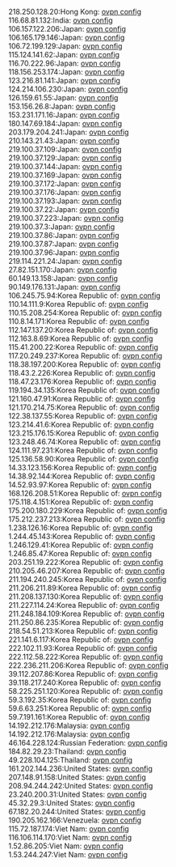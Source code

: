 218.250.128.20:Hong Kong: [ovpn config](vpn/218_250_128_20.ovpn)  
116.68.81.132:India: [ovpn config](vpn/116_68_81_132.ovpn)  
106.157.122.206:Japan: [ovpn config](vpn/106_157_122_206.ovpn)  
106.165.179.146:Japan: [ovpn config](vpn/106_165_179_146.ovpn)  
106.72.199.129:Japan: [ovpn config](vpn/106_72_199_129.ovpn)  
115.124.141.62:Japan: [ovpn config](vpn/115_124_141_62.ovpn)  
116.70.222.96:Japan: [ovpn config](vpn/116_70_222_96.ovpn)  
118.156.253.174:Japan: [ovpn config](vpn/118_156_253_174.ovpn)  
123.216.81.141:Japan: [ovpn config](vpn/123_216_81_141.ovpn)  
124.214.106.230:Japan: [ovpn config](vpn/124_214_106_230.ovpn)  
126.159.61.55:Japan: [ovpn config](vpn/126_159_61_55.ovpn)  
153.156.26.8:Japan: [ovpn config](vpn/153_156_26_8.ovpn)  
153.231.171.16:Japan: [ovpn config](vpn/153_231_171_16.ovpn)  
180.147.69.184:Japan: [ovpn config](vpn/180_147_69_184.ovpn)  
203.179.204.241:Japan: [ovpn config](vpn/203_179_204_241.ovpn)  
210.143.21.43:Japan: [ovpn config](vpn/210_143_21_43.ovpn)  
219.100.37.109:Japan: [ovpn config](vpn/219_100_37_109.ovpn)  
219.100.37.129:Japan: [ovpn config](vpn/219_100_37_129.ovpn)  
219.100.37.144:Japan: [ovpn config](vpn/219_100_37_144.ovpn)  
219.100.37.169:Japan: [ovpn config](vpn/219_100_37_169.ovpn)  
219.100.37.172:Japan: [ovpn config](vpn/219_100_37_172.ovpn)  
219.100.37.176:Japan: [ovpn config](vpn/219_100_37_176.ovpn)  
219.100.37.193:Japan: [ovpn config](vpn/219_100_37_193.ovpn)  
219.100.37.22:Japan: [ovpn config](vpn/219_100_37_22.ovpn)  
219.100.37.223:Japan: [ovpn config](vpn/219_100_37_223.ovpn)  
219.100.37.3:Japan: [ovpn config](vpn/219_100_37_3.ovpn)  
219.100.37.86:Japan: [ovpn config](vpn/219_100_37_86.ovpn)  
219.100.37.87:Japan: [ovpn config](vpn/219_100_37_87.ovpn)  
219.100.37.96:Japan: [ovpn config](vpn/219_100_37_96.ovpn)  
219.114.221.24:Japan: [ovpn config](vpn/219_114_221_24.ovpn)  
27.82.151.170:Japan: [ovpn config](vpn/27_82_151_170.ovpn)  
60.149.13.158:Japan: [ovpn config](vpn/60_149_13_158.ovpn)  
90.149.176.131:Japan: [ovpn config](vpn/90_149_176_131.ovpn)  
106.245.75.94:Korea Republic of: [ovpn config](vpn/106_245_75_94.ovpn)  
110.14.111.9:Korea Republic of: [ovpn config](vpn/110_14_111_9.ovpn)  
110.15.208.254:Korea Republic of: [ovpn config](vpn/110_15_208_254.ovpn)  
110.8.14.171:Korea Republic of: [ovpn config](vpn/110_8_14_171.ovpn)  
112.147.137.20:Korea Republic of: [ovpn config](vpn/112_147_137_20.ovpn)  
112.163.8.69:Korea Republic of: [ovpn config](vpn/112_163_8_69.ovpn)  
115.41.200.22:Korea Republic of: [ovpn config](vpn/115_41_200_22.ovpn)  
117.20.249.237:Korea Republic of: [ovpn config](vpn/117_20_249_237.ovpn)  
118.38.197.200:Korea Republic of: [ovpn config](vpn/118_38_197_200.ovpn)  
118.43.2.226:Korea Republic of: [ovpn config](vpn/118_43_2_226.ovpn)  
118.47.23.176:Korea Republic of: [ovpn config](vpn/118_47_23_176.ovpn)  
119.194.34.135:Korea Republic of: [ovpn config](vpn/119_194_34_135.ovpn)  
121.160.47.91:Korea Republic of: [ovpn config](vpn/121_160_47_91.ovpn)  
121.170.214.75:Korea Republic of: [ovpn config](vpn/121_170_214_75.ovpn)  
122.38.137.55:Korea Republic of: [ovpn config](vpn/122_38_137_55.ovpn)  
123.214.41.6:Korea Republic of: [ovpn config](vpn/123_214_41_6.ovpn)  
123.215.176.15:Korea Republic of: [ovpn config](vpn/123_215_176_15.ovpn)  
123.248.46.74:Korea Republic of: [ovpn config](vpn/123_248_46_74.ovpn)  
124.111.97.231:Korea Republic of: [ovpn config](vpn/124_111_97_231.ovpn)  
125.136.58.90:Korea Republic of: [ovpn config](vpn/125_136_58_90.ovpn)  
14.33.123.156:Korea Republic of: [ovpn config](vpn/14_33_123_156.ovpn)  
14.38.92.144:Korea Republic of: [ovpn config](vpn/14_38_92_144.ovpn)  
14.52.93.97:Korea Republic of: [ovpn config](vpn/14_52_93_97.ovpn)  
168.126.208.51:Korea Republic of: [ovpn config](vpn/168_126_208_51.ovpn)  
175.118.4.151:Korea Republic of: [ovpn config](vpn/175_118_4_151.ovpn)  
175.200.180.229:Korea Republic of: [ovpn config](vpn/175_200_180_229.ovpn)  
175.212.237.213:Korea Republic of: [ovpn config](vpn/175_212_237_213.ovpn)  
1.238.126.16:Korea Republic of: [ovpn config](vpn/1_238_126_16.ovpn)  
1.244.45.143:Korea Republic of: [ovpn config](vpn/1_244_45_143.ovpn)  
1.246.129.41:Korea Republic of: [ovpn config](vpn/1_246_129_41.ovpn)  
1.246.85.47:Korea Republic of: [ovpn config](vpn/1_246_85_47.ovpn)  
203.251.19.222:Korea Republic of: [ovpn config](vpn/203_251_19_222.ovpn)  
210.205.46.207:Korea Republic of: [ovpn config](vpn/210_205_46_207.ovpn)  
211.194.240.245:Korea Republic of: [ovpn config](vpn/211_194_240_245.ovpn)  
211.206.211.89:Korea Republic of: [ovpn config](vpn/211_206_211_89.ovpn)  
211.208.137.130:Korea Republic of: [ovpn config](vpn/211_208_137_130.ovpn)  
211.227.114.24:Korea Republic of: [ovpn config](vpn/211_227_114_24.ovpn)  
211.248.184.109:Korea Republic of: [ovpn config](vpn/211_248_184_109.ovpn)  
211.250.86.235:Korea Republic of: [ovpn config](vpn/211_250_86_235.ovpn)  
218.54.51.213:Korea Republic of: [ovpn config](vpn/218_54_51_213.ovpn)  
221.141.6.117:Korea Republic of: [ovpn config](vpn/221_141_6_117.ovpn)  
222.102.11.93:Korea Republic of: [ovpn config](vpn/222_102_11_93.ovpn)  
222.112.58.222:Korea Republic of: [ovpn config](vpn/222_112_58_222.ovpn)  
222.236.211.206:Korea Republic of: [ovpn config](vpn/222_236_211_206.ovpn)  
39.112.207.86:Korea Republic of: [ovpn config](vpn/39_112_207_86.ovpn)  
39.118.217.240:Korea Republic of: [ovpn config](vpn/39_118_217_240.ovpn)  
58.225.251.120:Korea Republic of: [ovpn config](vpn/58_225_251_120.ovpn)  
59.3.192.35:Korea Republic of: [ovpn config](vpn/59_3_192_35.ovpn)  
59.6.63.251:Korea Republic of: [ovpn config](vpn/59_6_63_251.ovpn)  
59.7.191.161:Korea Republic of: [ovpn config](vpn/59_7_191_161.ovpn)  
14.192.212.176:Malaysia: [ovpn config](vpn/14_192_212_176.ovpn)  
14.192.212.176:Malaysia: [ovpn config](vpn/14_192_212_176.ovpn)  
46.164.228.124:Russian Federation: [ovpn config](vpn/46_164_228_124.ovpn)  
184.82.29.23:Thailand: [ovpn config](vpn/184_82_29_23.ovpn)  
49.228.104.125:Thailand: [ovpn config](vpn/49_228_104_125.ovpn)  
161.202.144.236:United States: [ovpn config](vpn/161_202_144_236.ovpn)  
207.148.91.158:United States: [ovpn config](vpn/207_148_91_158.ovpn)  
208.94.244.242:United States: [ovpn config](vpn/208_94_244_242.ovpn)  
23.240.200.31:United States: [ovpn config](vpn/23_240_200_31.ovpn)  
45.32.29.3:United States: [ovpn config](vpn/45_32_29_3.ovpn)  
67.182.20.244:United States: [ovpn config](vpn/67_182_20_244.ovpn)  
190.205.162.166:Venezuela: [ovpn config](vpn/190_205_162_166.ovpn)  
115.72.187.174:Viet Nam: [ovpn config](vpn/115_72_187_174.ovpn)  
116.106.114.170:Viet Nam: [ovpn config](vpn/116_106_114_170.ovpn)  
1.52.86.205:Viet Nam: [ovpn config](vpn/1_52_86_205.ovpn)  
1.53.244.247:Viet Nam: [ovpn config](vpn/1_53_244_247.ovpn)  

